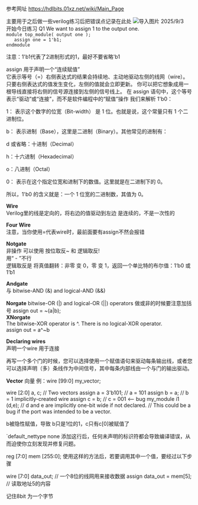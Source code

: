 参考网址   https://hdlbits.01xz.net/wiki/Main_Page

主要用于之后做一些verilog练习后把错误点记录在此处
![导入图片](images/.png)
2025/9/3  
开始今日练习
Q1 We want to assign 1 to the output one.  
`module top_module( output one );`  
`	assign one = 1'b1;`  
`endmodule`  

注意：1'b1代表了2进制形式的1，最好不要省略'b1

assign 用于声明一个“连续赋值”  
它表示等号（=）右侧表达式的结果会持续地、主动地驱动左侧的线网（wire）。只要右侧表达式的值发生变化，左侧的值就会立即更新。
你可以把它想象成用一根导线直接将右侧的信号源连接到左侧的信号线上。
在 assign 语句中，这个等号表示“驱动”或“连接”，而不是软件编程中的“赋值”操作
我们来解析 1'b0：

1： 表示这个数字的位宽（Bit-width） 是 1 位。也就是说，这个常量只有 1 个二进制位。

b： 表示进制（Base），这里是二进制（Binary）。其他常见的进制有：

d 或省略：十进制（Decimal）

h：十六进制（Hexadecimal）

o：八进制（Octal）

0： 表示在这个指定位宽和进制下的数值。这里就是在二进制下的 0。

所以，1'b0 的含义就是：一个 1 位宽的二进制数，其值为 0。

**Wire**  
Verilog里的线是定向的，将右边的值驱动到左边
是连续的，不是一次性的  

**Four Wire**   
注意，当你使用=代表wire时，最前面要有assign不然会报错  

**Notgate**  
非操作 可以使用 按位取反~  和 逻辑取反!  
用“ - ”不行  
逻辑取反是 将真值翻转：非零 变 0，零 变 1，返回一个单比特的布尔值：1‘b0 或 1’b1  

**Andgate**  
与   bitwise-AND (&) and logical-AND (&&)    

**Norgate** 
bitwise-OR (|) and logical-OR (||) operators
做或非的时候要注意加括号      assign out = ~(a|b);    
**XNorgate**   
The bitwise-XOR operator is ^. There is no logical-XOR operator.  
    assign out = a^~b  

**Declaring wires**   
声明一个wire 用于连接


再写一个多个门的时候，您可以选择使用一个赋值语句来驱动每条输出线，或者您可以选择声明（多）条线作为中间信号，其中每条内部线由一个与门的输出驱动。  

**Vector** 
向量 例：wire [99:0] my_vector; 

wire [2:0] a, c;   // Two vectors
assign a = 3'b101;  // a = 101
assign b = a;       // b =   1  implicitly-created wire
assign c = b;       // c = 001  <-- bug
my_module i1 (d,e); // d and e are implicitly one-bit wide if not declared.
                    // This could be a bug if the port was intended to be a vector.

b被隐性赋值，导致 b只是1位的1，c只有c[0]被赋值了

`default_nettype none
添加这行后，任何未声明的标识符都会导致编译错误，从而迫使你立刻发现并修复问题。

reg [7:0] mem [255:0]; 使用这样的方法后，若要调用其中一个值，要经过以下步骤

wire [7:0] data_out; // 一个8位的线网用来接收数据
assign data_out = mem[5]; // 读取地址5的内容

记住8bit 为一个字节

